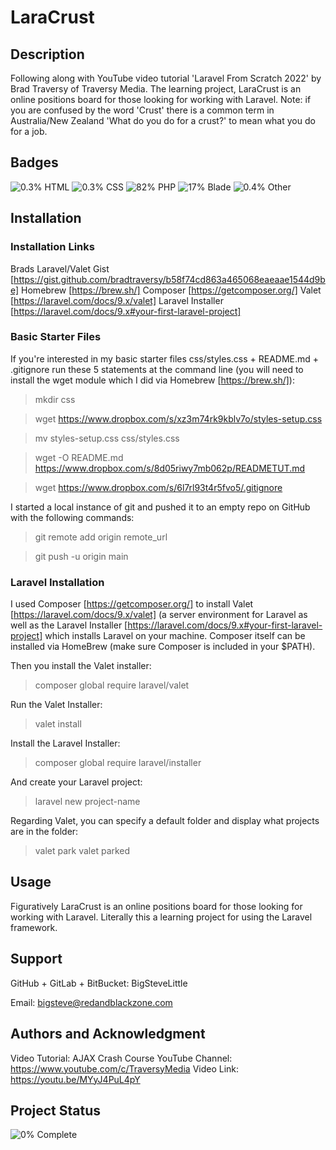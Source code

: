 # LaraCrust

## Description
Following along with YouTube video tutorial 'Laravel From Scratch 2022' by Brad Traversy of Traversy Media. The learning project, LaraCrust is an online positions board for those looking for working with Laravel. Note: if you are confused by the word 'Crust' there is a common term in Australia/New Zealand 'What do you do for a crust?' to mean what you do for a job. 

## Badges
![0.3% HTML](https://img.shields.io/static/v1?label=HTML&message=0.3%&color=orange)
![0.3% CSS](https://img.shields.io/static/v1?label=CSS&message=0.3%&color=blue)
![82% PHP](https://img.shields.io/static/v1?label=PHP&message=82%&color=purple)
![17% Blade](https://img.shields.io/static/v1?label=Blade&message=17%&color=pink)
![0.4% Other](https://img.shields.io/static/v1?label=Other&message=0.4%&color=lightgray)

## Installation
### Installation Links
Brads Laravel/Valet Gist [https://gist.github.com/bradtraversy/b58f74cd863a465068eaeaae1544d9be]
Homebrew [https://brew.sh/]
Composer [https://getcomposer.org/]
Valet [https://laravel.com/docs/9.x/valet]
Laravel Installer [https://laravel.com/docs/9.x#your-first-laravel-project]

### Basic Starter Files
If you're interested in my basic starter files css/styles.css + README.md + .gitignore run these 5 statements at the command line (you will need to install the wget module which I did via Homebrew [https://brew.sh/]):

> mkdir css 

> wget https://www.dropbox.com/s/xz3m74rk9kblv7o/styles-setup.css 

> mv styles-setup.css css/styles.css 

> wget -O README.md https://www.dropbox.com/s/8d05riwy7mb062p/READMETUT.md 

> wget https://www.dropbox.com/s/6l7rl93t4r5fvo5/.gitignore 

I started a local instance of git and pushed it to an empty repo on GitHub with the following commands:

> git remote add origin remote_url

> git push -u origin main

### Laravel Installation

I used Composer [https://getcomposer.org/] to install Valet [https://laravel.com/docs/9.x/valet] (a server environment for Laravel as well as the Laravel Installer [https://laravel.com/docs/9.x#your-first-laravel-project] which installs Laravel  on your machine. Composer itself can be installed via HomeBrew (make sure Composer is included in your $PATH).

Then you install the Valet installer:
> composer global require laravel/valet

Run the Valet Installer:
> valet install

Install the Laravel Installer:
> composer global require laravel/installer

And create your Laravel project:
> laravel new project-name

Regarding Valet, you can specify a default folder and display what projects are in the folder:
> valet park
> valet parked

## Usage
Figuratively LaraCrust is an online positions board for those looking for working with Laravel. Literally this a learning project for using the Laravel framework. 

## Support
GitHub + GitLab + BitBucket: BigSteveLittle

Email: bigsteve@redandblackzone.com

## Authors and Acknowledgment
Video Tutorial: AJAX Crash Course
YouTube Channel: https://www.youtube.com/c/TraversyMedia
Video Link: https://youtu.be/MYyJ4PuL4pY

## Project Status
![0% Complete](https://img.shields.io/static/v1?label=Completed&message=0%&color=green)